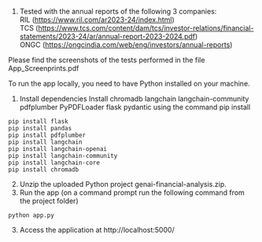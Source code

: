 1. Tested with the annual reports of the following 3 companies:  
   RIL (https://www.ril.com/ar2023-24/index.html)  
   TCS (https://www.tcs.com/content/dam/tcs/investor-relations/financial-statements/2023-24/ar/annual-report-2023-2024.pdf)  
   ONGC (https://ongcindia.com/web/eng/investors/annual-reports)

Please find the screenshots of the tests performed in the file App_Screenprints.pdf

To run the app locally, you need to have Python installed on your machine.
1. Install dependencies
Install chromadb langchain langchain-community pdfplumber PyPDFLoader flask pydantic using the command
pip install <dependency-name>
```
pip install flask
pip install pandas
pip install pdfplumber
pip install langchain
pip install langchain-openai
pip install langchain-community
pip install langchain-core
pip install chromadb
```

2. Unzip the uploaded Python project genai-financial-analysis.zip.
3. Run the app (on a command prompt run the following command from the project folder)
```
python app.py
```


3. Access the application at http://localhost:5000/
